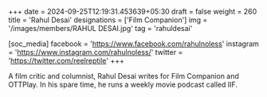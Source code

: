 +++
date = 2024-09-25T12:19:31.453639+05:30
draft = false
weight = 260
title = 'Rahul Desai'
designations = ['Film Companion']
img = '/images/members/RAHUL DESAI.jpg'
tag = 'rahuldesai'

[soc_media]
facebook = 'https://www.facebook.com/rahulnoless'
instagram = 'https://www.instagram.com/rahulnoless/'
twitter = 'https://twitter.com/reelreptile'
+++

A film critic and columnist, Rahul Desai writes for Film Companion and OTTPlay. In his spare time, he runs a weekly movie podcast called IIF.
